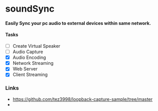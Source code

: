 # soundSync

#### Easily Sync your pc audio to external devices within same network.

#### Tasks
- [ ] Create Virtual Speaker
- [ ] Audio Capture
- [x] Audio Encoding
- [x] Network Streaming
- [x] Web Server
- [x] Client Streaming

### Links
- https://github.com/tez3998/loopback-capture-sample/tree/master
- 

